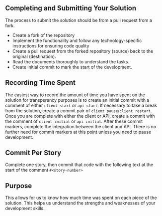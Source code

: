## Completing and Submitting Your Solution
The process to submit the solution should be from a pull request from a fork.

+ Create a fork of the repository
+ Implement the functionality and follow any technology-specific instructions for ensuring code quality
+ Create a pull request from the forked repository (source) back to the original (destination).
+ Read the documents thoroughly to understand the tasks.
+ Create initial commit to mark the start of the development. 

## Recording Time Spent
The easiest way to record the amount of time you have spent on the solution for transperancy purposes is to 
create an initial commit with a comment of either `client start` or `api start`. If necessary to take a break 
from the solution, create a commit pair of `client pause`/`client restart`. Once you are complete with either the 
client or API, create a commit with the comment of `client initial` or `api initial`. After these commit markers, 
complete the integration between the client and API. There is no further need for commit markers at this point unless
you need to pause development. 

## Commit Per Story
Complete one story, then commit that code with the following text at the start of the comment `#<story-number>`

## Purpose
This allows for us to know how much time was spent on each piece of the solution. This helps us understand the 
strengths and weaknesses of your development skills.
